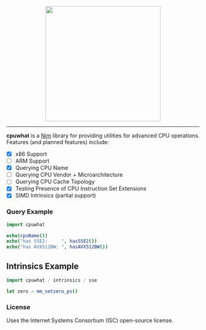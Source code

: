 <p align="center">
  <img src=https://user-images.githubusercontent.com/41453959/65995578-6e962000-e45b-11e9-9fc5-f793d6523953.png 
       width="300px">
</p>

- - -

**cpuwhat** is a [Nim](https://github.com/nim-lang/Nim) library for providing
utilities for advanced CPU operations. Features (and planned features)
include:

- [X] x86 Support
- [ ] ARM Support
- [X] Querying CPU Name
- [ ] Querying CPU Vendor + Microarchitecture
- [ ] Querying CPU Cache Topology
- [X] Testing Presence of CPU Instruction Set Extensions
- [X] SIMD Intrinsics (partial support)

### Query Example

```nim
import cpuwhat

echo(cpuName())
echo("has SSE2:     ", hasSSE2())
echo("has AVX512BW: ", hasAVX512BW())
```

## Intrinsics Example

```nim
import cpuwhat / intrinsics / sse

let zero = mm_setzero_ps()
```

### License

Uses the Internet Systems Consortium (ISC) open-source license.
